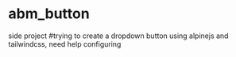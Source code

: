# abm_button
side project
#trying to create a dropdown button using alpinejs and tailwindcss, need help configuring
